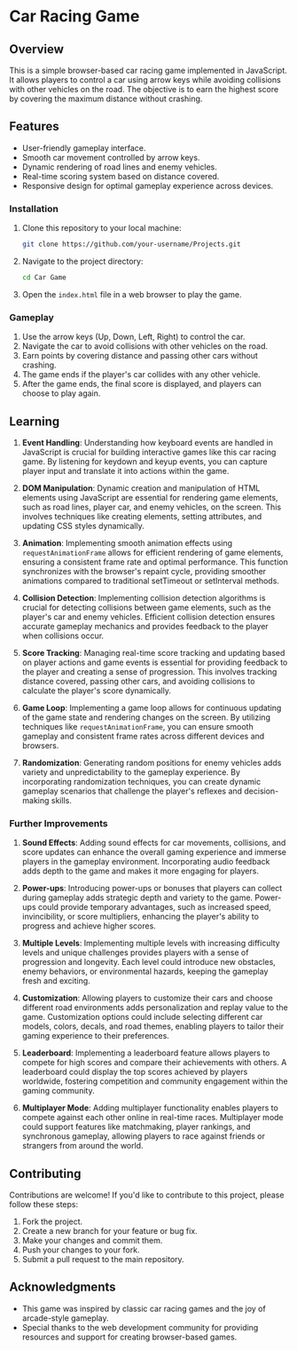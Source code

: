 # Car Racing Game

## Overview

This is a simple browser-based car racing game implemented in JavaScript. It allows players to control a car using arrow keys while avoiding collisions with other vehicles on the road. The objective is to earn the highest score by covering the maximum distance without crashing.

## Features

- User-friendly gameplay interface.
- Smooth car movement controlled by arrow keys.
- Dynamic rendering of road lines and enemy vehicles.
- Real-time scoring system based on distance covered.
- Responsive design for optimal gameplay experience across devices.

### Installation

1. Clone this repository to your local machine:

   ```bash
   git clone https://github.com/your-username/Projects.git
   ```

2. Navigate to the project directory:

   ```bash
   cd Car Game
   ```

3. Open the `index.html` file in a web browser to play the game.

### Gameplay

1. Use the arrow keys (Up, Down, Left, Right) to control the car.
2. Navigate the car to avoid collisions with other vehicles on the road.
3. Earn points by covering distance and passing other cars without crashing.
4. The game ends if the player's car collides with any other vehicle.
5. After the game ends, the final score is displayed, and players can choose to play again.

## Learning

1. **Event Handling**: Understanding how keyboard events are handled in JavaScript is crucial for building interactive games like this car racing game. By listening for keydown and keyup events, you can capture player input and translate it into actions within the game.

2. **DOM Manipulation**: Dynamic creation and manipulation of HTML elements using JavaScript are essential for rendering game elements, such as road lines, player car, and enemy vehicles, on the screen. This involves techniques like creating elements, setting attributes, and updating CSS styles dynamically.

3. **Animation**: Implementing smooth animation effects using `requestAnimationFrame` allows for efficient rendering of game elements, ensuring a consistent frame rate and optimal performance. This function synchronizes with the browser's repaint cycle, providing smoother animations compared to traditional setTimeout or setInterval methods.

4. **Collision Detection**: Implementing collision detection algorithms is crucial for detecting collisions between game elements, such as the player's car and enemy vehicles. Efficient collision detection ensures accurate gameplay mechanics and provides feedback to the player when collisions occur.

5. **Score Tracking**: Managing real-time score tracking and updating based on player actions and game events is essential for providing feedback to the player and creating a sense of progression. This involves tracking distance covered, passing other cars, and avoiding collisions to calculate the player's score dynamically.

6. **Game Loop**: Implementing a game loop allows for continuous updating of the game state and rendering changes on the screen. By utilizing techniques like `requestAnimationFrame`, you can ensure smooth gameplay and consistent frame rates across different devices and browsers.

7. **Randomization**: Generating random positions for enemy vehicles adds variety and unpredictability to the gameplay experience. By incorporating randomization techniques, you can create dynamic gameplay scenarios that challenge the player's reflexes and decision-making skills.

### Further Improvements

1. **Sound Effects**: Adding sound effects for car movements, collisions, and score updates can enhance the overall gaming experience and immerse players in the gameplay environment. Incorporating audio feedback adds depth to the game and makes it more engaging for players.

2. **Power-ups**: Introducing power-ups or bonuses that players can collect during gameplay adds strategic depth and variety to the game. Power-ups could provide temporary advantages, such as increased speed, invincibility, or score multipliers, enhancing the player's ability to progress and achieve higher scores.

3. **Multiple Levels**: Implementing multiple levels with increasing difficulty levels and unique challenges provides players with a sense of progression and longevity. Each level could introduce new obstacles, enemy behaviors, or environmental hazards, keeping the gameplay fresh and exciting.

4. **Customization**: Allowing players to customize their cars and choose different road environments adds personalization and replay value to the game. Customization options could include selecting different car models, colors, decals, and road themes, enabling players to tailor their gaming experience to their preferences.

5. **Leaderboard**: Implementing a leaderboard feature allows players to compete for high scores and compare their achievements with others. A leaderboard could display the top scores achieved by players worldwide, fostering competition and community engagement within the gaming community.

6. **Multiplayer Mode**: Adding multiplayer functionality enables players to compete against each other online in real-time races. Multiplayer mode could support features like matchmaking, player rankings, and synchronous gameplay, allowing players to race against friends or strangers from around the world.

## Contributing

Contributions are welcome! If you'd like to contribute to this project, please follow these steps:

1. Fork the project.
2. Create a new branch for your feature or bug fix.
3. Make your changes and commit them.
4. Push your changes to your fork.
5. Submit a pull request to the main repository.

## Acknowledgments

- This game was inspired by classic car racing games and the joy of arcade-style gameplay.
- Special thanks to the web development community for providing resources and support for creating browser-based games.
